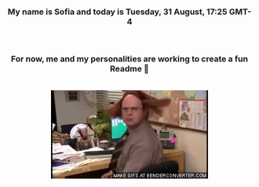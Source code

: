 


<div align="center">
<h3 >My name is Sofia and today is Tuesday, 31 August, 17:25 GMT-4</h3><br>
<h3 >For now, me and my personalities are working to create a fun Readme 👋
</h3><br>
<img src='img/dwight.gif' alt='working...'/>
</div>

